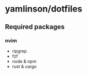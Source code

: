 # yamlinson/dotfiles

## Required packages

### nvim
 - ripgrep
 - fzf
 - node & npm
 - rust & cargo
